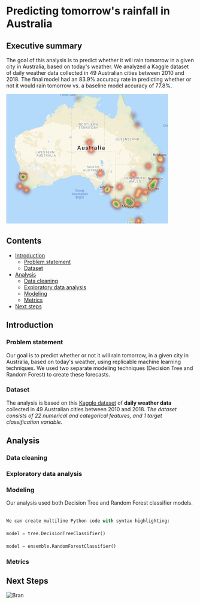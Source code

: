 # Predicting tomorrow's rainfall in Australia

## Executive summary

The goal of this analysis is to predict whether it will rain tomorrow in a given city in Australia, based on today's weather. We analyzed a Kaggle dataset of daily weather data collected in 49 Australian cities between 2010 and 2018. The final model had an 83.9% accuracy rate in predicting whether or not it would rain tomorrow vs. a baseline model accuracy of 77.8%.

![Rainfall in Australia Map](rainfall_map.png)

## Contents

- [Introduction](#Introduction)
    - [Problem statement](#Problem-statement)
    - [Dataset](#Dataset)
- [Analysis](#Analysis)
    - [Data cleaning](#Data-cleaning)
    - [Exploratory data analysis](#Exploratory-data-analysis)
    - [Modeling](#Modeling)
    - [Metrics](#Metrics)
- [Next steps](#Next-steps)


## Introduction

### Problem statement

Our goal is to predict whether or not it will rain tomorrow, in a given city in Australia, based on today's weather, using replicable machine learning techniques. We used two separate modeling techniques (Decision Tree and Random Forest) to create these forecasts.

### Dataset

The analysis is based on this [Kaggle dataset](https://www.kaggle.com/jsphyg/weather-dataset-rattle-package) of **daily weather data** collected in 49 Australian cities between 2010 and 2018. *The dataset consists of 22 numerical and categorical features, and 1 target classification variable.*

## Analysis

### Data cleaning

### Exploratory data analysis

### Modeling

Our analysis used both Decision Tree and Random Forest classifier models.

```python

We can create multiline Python code with syntax highlighting:

model = tree.DecisionTreeClassifier()

model = ensemble.RandomForestClassifier()
```

### Metrics


## Next Steps

![Bran](https://i.imgur.com/3fkDIms.jpg)
